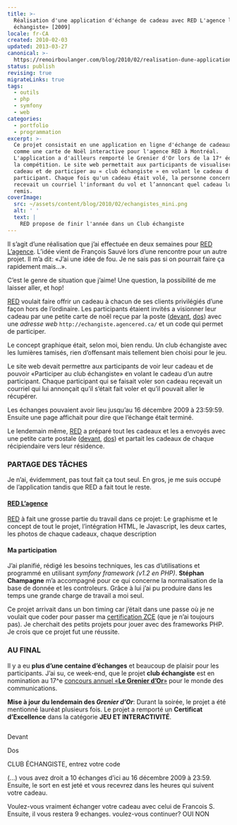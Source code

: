 ```yaml
---
title: >-
  Réalisation d'une application d'échange de cadeau avec RED L'agence le «club
  échangiste» [2009]
locale: fr-CA
created: 2010-02-03
updated: 2013-03-27
canonical: >-
  https://renoirboulanger.com/blog/2010/02/realisation-dune-application-dechange-de-cadeau-avec-red-lagence-le-%c2%abclub-echangiste%c2%bb-2009/
status: publish
revising: true
migrateLinks: true
tags:
  - outils
  - php
  - symfony
  - web
categories:
  - portfolio
  - programmation
excerpt: >-
  Ce projet consistait en une application en ligne d'échange de cadeaux, conçue
  comme une carte de Noël interactive pour l'agence RED à Montréal.
  L'application a d'ailleurs remporté le Grenier d'Or lors de la 17ᵉ édition de
  la compétition. Le site web permettait aux participants de visualiser leur
  cadeau et de participer au « club échangiste » en volant le cadeau d'un autre
  participant. Chaque fois qu'un cadeau était volé, la personne concernée
  recevait un courriel l'informant du vol et l’annoncant quel cadeau lui a été
  remis.
coverImage:
  src: ~/assets/content/blog/2010/02/echangistes_mini.png
  alt: ' '
  text: |
    RED propose de finir l'année dans un Club échangiste
---
```

<!--
migrateLinks:
  external: 2
  waybackMachine:
  - stephanchampagne.com
  - www.grenier.qc.ca
-->

Il s’agit d’une réalisation que j’ai effectuée en deux semaines pour
[RED L’agence](http://www.agencered.ca/). L’idée vient de François Sauvé lors
d’une rencontre pour un autre projet. Il m’a dit: «J’ai une idée de fou. Je ne
sais pas si on pourrait faire ça rapidement mais...».

C’est le genre de situation que j’aime! Une question, la possibilité de me
laisser aller, et hop!

[RED](http://www.agencered.ca/) voulait faire offrir un cadeau à chacun de ses
clients privilégiés d’une façon hors de l’ordinaire. Les participants étaient
invités a visionner leur cadeau par une petite carte de noël reçue par la poste
([devant](/blog/2010/02/realisation-dune-application-dechange-de-cadeau-avec-red-lagence#focus-devant),
[dos](/blog/2010/02/realisation-dune-application-dechange-de-cadeau-avec-red-lagence#focus-dos))
avec une _adresse web_ `http://echangiste.agencered.ca/` et un code qui permet
de participer.

Le concept graphique était, selon moi, bien rendu. Un club échangiste avec les
lumières tamisés, rien d’offensant mais tellement bien choisi pour le jeu.

Le site web devait permettre aux participants de voir leur cadeau et de pouvoir
«Participer au club échangiste» en volant le cadeau d’un autre participant.
Chaque participant qui se faisait voler son cadeau reçevait un courriel qui lui
annonçait qu’il s’était fait voler et qu’il pouvait aller le récupérer.

<!--more-->

Les échanges pouvaient avoir lieu jusqu’au 16 décembre 2009 à 23:59:59. Ensuite
une page affichait pour dire que l’échange était terminé.

Le lendemain même, [RED](http://www.agencered.ca/) a préparé tout les cadeaux et
les a envoyés avec une petite carte postale
([devant](~/assets/content/blog/2010/02/carte_postale_2_front.jpg),
[dos](~/assets/content/blog/2010/02/carte_postale_2_back.jpg)) et partait les
cadeaux de chaque récipiendaire vers leur résidence.

### PARTAGE DES TÂCHES

Je n’ai, évidemment, pas tout fait ça tout seul. En gros, je me suis occupé de
l’application tandis que RED a fait tout le reste.

#### [RED L’agence](http://www.agencered.ca/)

[RED](http://www.agencered.ca/) à fait une grosse partie du travail dans ce
projet: Le graphisme et le concept de tout le projet, l’intégration HTML, le
Javascript, les deux cartes, les photos de chaque cadeaux, chaque description

#### Ma participation

J’ai planifié, rédigé les besoins techniques, les cas d’utilisations et
programmé en utilisant _symfony framework (v1.2 en PHP)_.
**Stéphan Champagne** m’a accompagné pour ce qui
concerne la normalisation de la base de donnée et les controleurs. Grâce à lui
j’ai pu produire dans les temps une grande charge de travail a moi seul.

Ce projet arrivait dans un bon timing car j’était dans une passe où je ne
voulait que coder pour passer ma
[certification ZCE](/blog/2009/09/devenir-zend-certified-engineer-avec-php5/)
(que je n’ai toujours pas). Je cherchait des petits projets pour jouer avec des
frameworks PHP. Je crois que ce projet fut une réussite.

### AU FINAL

Il y a eu **plus d’une centaine d’échanges** et beaucoup de plaisir pour les
participants. J’ai su, ce week-end, que le projet **club échangiste** est en
nomination au 17^e  <!-- Janvier 2010 -->
[concours annuel «**Le Grenier d’Or**»](http://www.grenier.qc.ca/grenier-or/)
pour le monde des communications.

<!--
Traces still present 2024:
- https://www.facebook.com/departementdesmiracles.quebec/posts/pfbid04AoX9HannLPMXrL2VFVYkNeFFW3K5vp5KsxPxHMku6yLdgUYk5KCaCFaATzrna4Nl

Year after:
- XVIII Grenier https://www.facebook.com/departementdesmiracles.quebec/photos/pb.100046361871759.-2207520000/499361859674/?type=3

-->
**Mise à jour du lendemain des _Grenier d’Or_**: Durant la soirée, le projet a
été mentionné lauréat plusieurs fois. Le projet a remporté un **Certificat
d’Excellence** dans la catégorie **JEU ET INTERACTIVITÉ**.

<div style="overflow:hidden;clear:both;" class="thumbnails gallery flex flex-row flex-wrap">
<app-image class="w-1/3 focus-devant" id="focus-devant" src="~/assets/content/blog/2010/02/carte_postale_1_front.jpg" alt="Photo du devant de la carte postale. Il est écrit: RED propo de finir l’année dans un Club échangiste" figcaption=" ">

Devant

</app-image>
<app-image class="w-1/3 focus-dos" id="focus-dos" src="~/assets/content/blog/2010/02/carte_postale_1_back.jpg" alt="Photo du derrière de la carte postale. Il est écrit: Visitez echangiste.agencered.ca, entrez votre numéro d’accès exclusif et voyez le cadeau que RED vous offre (...)" figcaption=" ">

Dos

</app-image>
<app-image class="w-1/3" src="~/assets/content/blog/2010/02/scr_echange2009_Accueil.png" alt="Capture d’écran de l’application web avec image d’une porte avec affiche." figcaption=" ">

CLUB ÉCHANGISTE, entrez votre code

</app-image>
<app-image class="w-1/3" src="~/assets/content/blog/2010/02/scr_echange2009_Gifts.png" alt="Capture d’écran de l’application web on y voit une series de boîtes avec des photos de cadeaux. Nous voyons que c’est Eric T qui est connecté et le cadeau qu’il a pour le moment. Eric est présenté le choix de tenter d’échanger son cadeau encore 10 fois, et qu’il a jusqu’au 16 décembre 2009 a 23:00 pour le faire." figcaption=" ">

(...) vous avez droit a 10 échanges d’ici au 16 décembre 2009 à 23:59. Ensuite, le
sort en est jeté et vous recevrez dans les heures qui suivent votre
cadeau.

</app-image>
<app-image class="w-1/3" src="~/assets/content/blog/2010/02/scr_echange2009_Confirm.png" alt="Confirmation d'un échange" figcaption=" ">

Voulez-vous vraiment échanger votre cadeau avec celui de Francois S. Ensuite, il vous restera 9 echanges. voulez-vous continuer? OUI NON

</app-image>
<app-image class="w-1/3" src="~/assets/content/blog/2010/02/scr_echange2009_Ferme.png" alt="" figcaption=" ">

</app-image>
<app-image class="w-1/3" src="~/assets/content/blog/2010/02/carte_postale_2_front.jpg" alt="" figcaption=" ">

</app-image>
<app-image class="w-1/3" src="~/assets/content/blog/2010/02/carte_postale_2_back.jpg" alt="" figcaption=" ">

</app-image>
</div>
